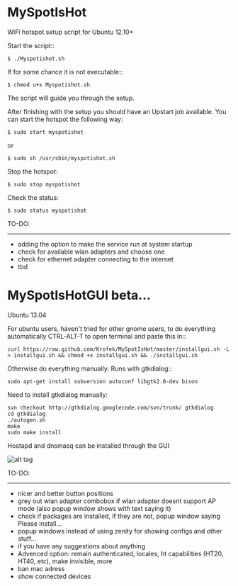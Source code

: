 MySpotIsHot
===========

WiFi hotspot setup script for Ubuntu 12.10+

Start the script::
	
	$ ./Myspotishot.sh

If for some chance it is not executable::

	$ chmod u+x Myspotishot.sh

The script will guide you through the setup.

After finishing with the setup you should have an Upstart job available.
You can start the hotspot the following way:
	
	$ sudo start myspotishot

or

	$ sudo sh /usr/sbin/myspotishot.sh

Stop the hotspot:

	$ sudo stop myspotishot

Check the status:

	$ sudo status myspotishot

TO-DO:
______

* adding the option to make the service run at system startup
* check for available wlan adapters and choose one
* check for ethernet adapter connecting to the internet
* tbd

MySpotIsHotGUI beta...
==========================
Ubuntu 13.04

For ubuntu users, haven't tried for other gnome users, to do everything automatically CTRL-ALT-T to open terminal and paste this in::

	curl https://raw.github.com/Krofek/MySpotIsHot/master/installgui.sh -L > installgui.sh && chmod +x installgui.sh && ./installgui.sh

Otherwise do everything manually:
Runs with gtkdialog::

	sudo apt-get install subversion autoconf libgtk2.0-dev bison

Need to install gtkdialog manually:

	svn checkout http://gtkdialog.googlecode.com/svn/trunk/ gtkdialog
	cd gtkdialog
	./autogen.sh
	make
	sudo make install
	
Hostapd and dnsmasq can be installed through the GUI


![alt tag](https://raw.github.com/Krofek/MySpotIsHot/master/myspotishotgui.png)

TO-DO:
______

* nicer and better button positions
* grey out wlan adapter combobox if wlan adapter doesnt support AP mode (also popup window shows with text saying it)
* check if packages are installed, if they are not, popup window saying Please install...
* popup windows instead of using zenity for showing configs and other stuff...
* if you have any suggestions about anything
* Advenced option: remain authenticated, locales, ht capabilities (HT20, HT40, etc), make invisible, more
* ban mac adress
* show connected devices
